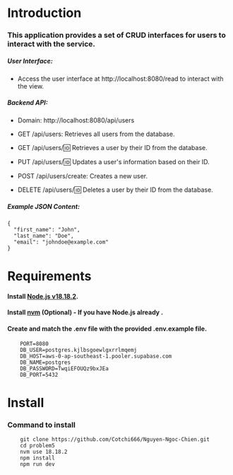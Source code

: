 # Introduction
### This application provides a set of CRUD interfaces for users to interact with the service.

##### User Interface:
  - Access the user interface at http://localhost:8080/read to interact with the view.

##### Backend API:
  - Domain: http://localhost:8080/api/users

  - GET /api/users: Retrieves all users from the database.
  - GET /api/users/:id: Retrieves a user by their ID from the database.
  - PUT /api/users/:id: Updates a user's information based on their ID.
  - POST /api/users/create: Creates a new user.
  - DELETE /api/users/:id: Deletes a user by their ID from the database.

##### Example JSON Content:
    {
      "first_name": "John",
      "last_name": "Doe",
      "email": "johndoe@example.com"
    }

# Requirements
#### Install [Node.js v18.18.2](https://nodejs.org/en/blog/release/v18.18.2).
#### Install [nvm](https://github.com/nvm-sh/nvm) (Optional) - If you have Node.js already . 
#### Create and match the .env file with the provided .env.example file.
               
        PORT=8080
        DB_USER=postgres.kjlbsgoewlgxrrlmqemj
        DB_HOST=aws-0-ap-southeast-1.pooler.supabase.com
        DB_NAME=postgres
        DB_PASSWORD=TwqiEFOUQz9bxJEa
        DB_PORT=5432

# Install

### Command to install
    
        git clone https://github.com/Cotchi666/Nguyen-Ngoc-Chien.git
        cd problem5
        nvm use 18.18.2
        npm install
        npm run dev
        
